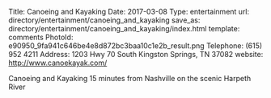 Title:          Canoeing and Kayaking
Date:           2017-03-08
Type:           entertainment
url:            directory/entertainment/canoeing_and_kayaking
save_as:        directory/entertainment/canoeing_and_kayaking/index.html
template:       comments
PhotoId:        e90950_9fa941c646be4e8d872bc3baa10c1e2b_result.png
Telephone:      (615) 952 4211
Address:        1203 Hwy 70 South Kingston Springs, TN 37082
website:        http://www.canoekayak.com/

Canoeing and Kayaking 15 minutes from Nashville on the scenic Harpeth River